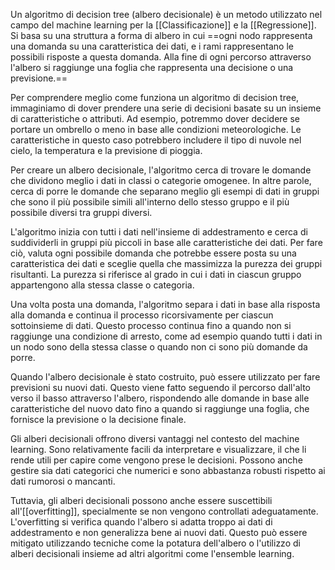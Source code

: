 Un algoritmo di decision tree (albero decisionale) è un metodo utilizzato nel campo del machine learning per la [[Classificazione]] e la [[Regressione]].
Si basa su una struttura a forma di albero in cui ==ogni nodo rappresenta una domanda su una caratteristica dei dati, e i rami rappresentano le possibili risposte a questa domanda. Alla fine di ogni percorso attraverso l'albero si raggiunge una foglia che rappresenta una decisione o una previsione.==

Per comprendere meglio come funziona un algoritmo di decision tree, immaginiamo di dover prendere una serie di decisioni basate su un insieme di caratteristiche o attributi. Ad esempio, potremmo dover decidere se portare un ombrello o meno in base alle condizioni meteorologiche. Le caratteristiche in questo caso potrebbero includere il tipo di nuvole nel cielo, la temperatura e la previsione di pioggia.

Per creare un albero decisionale, l'algoritmo cerca di trovare le domande che dividono meglio i dati in classi o categorie omogenee. In altre parole, cerca di porre le domande che separano meglio gli esempi di dati in gruppi che sono il più possibile simili all'interno dello stesso gruppo e il più possibile diversi tra gruppi diversi.

L'algoritmo inizia con tutti i dati nell'insieme di addestramento e cerca di suddividerli in gruppi più piccoli in base alle caratteristiche dei dati. Per fare ciò, valuta ogni possibile domanda che potrebbe essere posta su una caratteristica dei dati e sceglie quella che massimizza la purezza dei gruppi risultanti. La purezza si riferisce al grado in cui i dati in ciascun gruppo appartengono alla stessa classe o categoria.

Una volta posta una domanda, l'algoritmo separa i dati in base alla risposta alla domanda e continua il processo ricorsivamente per ciascun sottoinsieme di dati. Questo processo continua fino a quando non si raggiunge una condizione di arresto, come ad esempio quando tutti i dati in un nodo sono della stessa classe o quando non ci sono più domande da porre.

Quando l'albero decisionale è stato costruito, può essere utilizzato per fare previsioni su nuovi dati. Questo viene fatto seguendo il percorso dall'alto verso il basso attraverso l'albero, rispondendo alle domande in base alle caratteristiche del nuovo dato fino a quando si raggiunge una foglia, che fornisce la previsione o la decisione finale.

Gli alberi decisionali offrono diversi vantaggi nel contesto del machine learning. Sono relativamente facili da interpretare e visualizzare, il che li rende utili per capire come vengono prese le decisioni. Possono anche gestire sia dati categorici che numerici e sono abbastanza robusti rispetto ai dati rumorosi o mancanti.

Tuttavia, gli alberi decisionali possono anche essere suscettibili all'[[overfitting]], specialmente se non vengono controllati adeguatamente. L'overfitting si verifica quando l'albero si adatta troppo ai dati di addestramento e non generalizza bene ai nuovi dati. Questo può essere mitigato utilizzando tecniche come la potatura dell'albero o l'utilizzo di alberi decisionali insieme ad altri algoritmi come l'ensemble learning.
